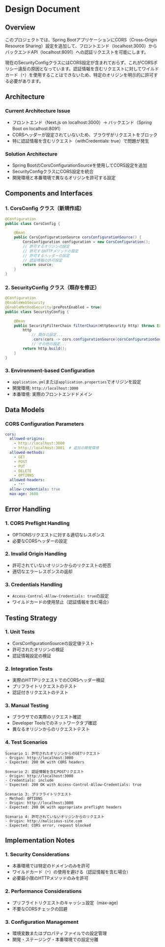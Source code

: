 # Design Document

## Overview

このプロジェクトでは、Spring BootアプリケーションにCORS（Cross-Origin Resource Sharing）設定を追加して、フロントエンド（localhost:3000）からバックエンドAPI（localhost:8091）への認証リクエストを可能にします。

現在のSecurityConfigクラスにはCORS設定が含まれておらず、これがCORSポリシー違反の原因となっています。認証情報を含むリクエストに対してワイルドカード（`*`）を使用することはできないため、特定のオリジンを明示的に許可する必要があります。

## Architecture

### Current Architecture Issue
- フロントエンド（Next.js on localhost:3000）→ バックエンド（Spring Boot on localhost:8091）
- CORSヘッダーが設定されていないため、ブラウザがリクエストをブロック
- 特に認証情報を含むリクエスト（withCredentials: true）で問題が発生

### Solution Architecture
- Spring BootのCorsConfigurationSourceを使用してCORS設定を追加
- SecurityConfigクラスにCORS設定を統合
- 開発環境と本番環境で異なるオリジンを許可する設定

## Components and Interfaces

### 1. CorsConfig クラス（新規作成）
```java
@Configuration
public class CorsConfig {
    
    @Bean
    public CorsConfigurationSource corsConfigurationSource() {
        CorsConfiguration configuration = new CorsConfiguration();
        // 許可するオリジンの設定
        // 許可するHTTPメソッドの設定
        // 許可するヘッダーの設定
        // 認証情報の許可設定
        return source;
    }
}
```

### 2. SecurityConfig クラス（既存を修正）
```java
@Configuration
@EnableWebSecurity
@EnableMethodSecurity(prePostEnabled = true)
public class SecurityConfig {
    
    @Bean
    public SecurityFilterChain filterChain(HttpSecurity http) throws Exception {
        http
            // 既存の設定...
            .cors(cors -> cors.configurationSource(corsConfigurationSource()))
            // その他の設定...
        return http.build();
    }
}
```

### 3. Environment-based Configuration
- `application.yml`または`application.properties`でオリジンを設定
- 開発環境: `http://localhost:3000`
- 本番環境: 実際のフロントエンドドメイン

## Data Models

### CORS Configuration Parameters
```yaml
cors:
  allowed-origins:
    - http://localhost:3000
    - http://localhost:3001  # 追加の開発環境
  allowed-methods:
    - GET
    - POST
    - PUT
    - DELETE
    - OPTIONS
  allowed-headers:
    - "*"
  allow-credentials: true
  max-age: 3600
```

## Error Handling

### 1. CORS Preflight Handling
- OPTIONSリクエストに対する適切なレスポンス
- 必要なCORSヘッダーの設定

### 2. Invalid Origin Handling
- 許可されていないオリジンからのリクエストの拒否
- 適切なエラーレスポンスの返却

### 3. Credentials Handling
- `Access-Control-Allow-Credentials: true`の設定
- ワイルドカードの使用禁止（認証情報を含む場合）

## Testing Strategy

### 1. Unit Tests
- CorsConfigurationSourceの設定値テスト
- 許可されたオリジンの検証
- 認証情報設定の検証

### 2. Integration Tests
- 実際のHTTPリクエストでのCORSヘッダー検証
- プリフライトリクエストのテスト
- 認証付きリクエストのテスト

### 3. Manual Testing
- ブラウザでの実際のリクエスト確認
- Developer Toolsでのネットワークタブ確認
- 異なるオリジンからのリクエストテスト

### 4. Test Scenarios
```
Scenario 1: 許可されたオリジンからのGETリクエスト
- Origin: http://localhost:3000
- Expected: 200 OK with CORS headers

Scenario 2: 認証情報を含むPOSTリクエスト
- Origin: http://localhost:3000
- Credentials: include
- Expected: 200 OK with Access-Control-Allow-Credentials: true

Scenario 3: プリフライトリクエスト
- Method: OPTIONS
- Origin: http://localhost:3000
- Expected: 200 OK with appropriate preflight headers

Scenario 4: 許可されていないオリジンからのリクエスト
- Origin: http://malicious-site.com
- Expected: CORS error, request blocked
```

## Implementation Notes

### 1. Security Considerations
- 本番環境では特定のドメインのみを許可
- ワイルドカード（`*`）の使用を避ける（認証情報を含む場合）
- 必要最小限のHTTPメソッドのみを許可

### 2. Performance Considerations
- プリフライトリクエストのキャッシュ設定（max-age）
- 不要なCORSチェックの回避

### 3. Configuration Management
- 環境変数またはプロパティファイルでの設定管理
- 開発・ステージング・本番環境での設定分離